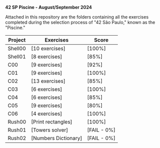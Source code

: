 **42 SP Piscine - August/September 2024**

Attached in this repository are the folders containing all the exercises completed during the selection process of "42 São Paulo," known as the "Piscine."

| Project          	| Exercises                 | Score                             |
|------------------	|---------------------------|-----------------------------------|
| Shell00          	| [10 exercises]           	| [100%]                           	|
| Shell01          	| [8 exercises]            	| [85%]                            	|
| C00              	| [9 exercises]            	| [92%]                            	|
| C01              	| [9 exercises]            	| [100%]                           	|
| C02              	| [13 exercises]           	| [85%]                            	|
| C03              	| [6 exercises]            	| [100%]                           	|
| C04              	| [6 exercises]            	| [85%]                            	|
| C05              	| [9 exercises]            	| [80%]                            	|
| C06              	| [4 exercises]            	| [100%]                           	|
| Rush00           	| [Print rectangles]       	| [100%]                           	|
| Rush01           	| [Towers solver]          	| [FAIL - 0%]                      	|
| Rush02           	| [Numbers Dictionary]     	| [FAIL - 0%]                      	|